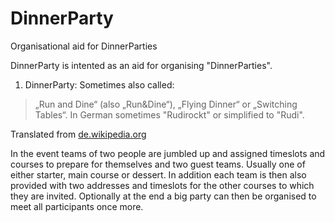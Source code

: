 # DinnerParty
Organisational aid for DinnerParties

DinnerParty is intented as an aid for organising "DinnerParties".

1. DinnerParty:
  Sometimes also called:
  > „Run and Dine“ (also „Run&Dine“), „Flying Dinner“ or „Switching Tables“. In German sometimes "Rudirockt" or simplified to "Rudi".
  
  Translated from [de.wikipedia.org](http://de.wikipedia.org/wiki/Running_Dinner)
  
  In the event teams of two people are jumbled up and assigned timeslots and courses to prepare for themselves and two guest teams.
  Usually one of either starter, main course or dessert.
  In addition each team is then also provided with two addresses and timeslots for the other courses to which they are invited.
  Optionally at the end a big party can then be organised to meet all participants once more.
  

